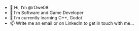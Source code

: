 - 👋 Hi, I’m @rOwe08
- 👀 I’m Software and Game Developer
- 🌱 I’m currently learning C++, Godot
- 📫 Write me an email or on LinkedIn to get in touch with me...

<!---
rOwe08/rOwe08 is a ✨ special ✨ repository because its `README.md` (this file) appears on your GitHub profile.
You can click the Preview link to take a look at your changes.
--->
